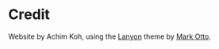# Credit

Website by Achim Koh, using the [Lanyon](http://lanyon.getpoole.com/) theme by [Mark Otto](https://twitter.com/mdo).